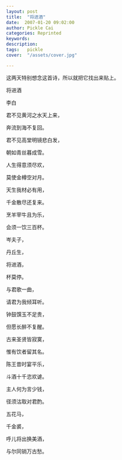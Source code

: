 ```yaml
---
layout: post  
title:  "将进酒"
date:  2007-01-20 09:02:00
author: Pickle Cai  
categories: Reprinted  
keywords: 
description:   
tags:	pickle   
cover:  "/assets/cover.jpg"  

---
```


这两天特别想念这首诗，所以就把它找出来贴上。







将进酒



李白



君不见黄河之水天上来，



奔流到海不复回。



君不见高堂明镜悲白发，



朝如青丝暮成雪。



人生得意须尽欢，



莫使金樽空对月。



天生我材必有用，



千金散尽还复来。



烹羊宰牛且为乐，



会须一饮三百杯。



岑夫子，



丹丘生，



将进酒，



杯莫停。



与君歌一曲，



请君为我倾耳听。



钟鼓馔玉不足贵，



但愿长醉不复醒。



古来圣贤皆寂寞，



惟有饮者留其名。



陈王昔时宴平乐，



斗酒十千恣欢谑。



主人何为言少钱，



径须沽取对君酌。



五花马，



千金裘，



呼儿将出换美酒，



与尔同销万古愁。



		    


